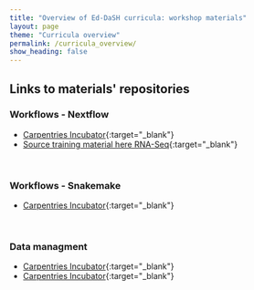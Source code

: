 ```yaml
---
title: "Overview of Ed-DaSH curricula: workshop materials"
layout: page
theme: "Curricula overview"
permalink: /curricula_overview/
show_heading: false
---  
```



## Links to materials' repositories

### Workflows - Nextflow

* [Carpentries Incubator](https://carpentries-incubator.github.io/workflows-nextflow/){:target="_blank"} 
* [Source training material here RNA-Seq](https://seqera.io/training/#training_material){:target="_blank"} 

<br>

### Workflows - Snakemake

* [Carpentries Incubator](https://github.com/carpentries-incubator/snakemake-novice-bioinformatics){:target="_blank"} 

<br>

### Data managment

* [Carpentries Incubator](https://github.com/carpentries-incubator/good-enough-practices){:target="_blank"} 
* [Carpentries Incubator](https://github.com/carpentries-incubator/fair-bio-practice){:target="_blank"} 

<br>


